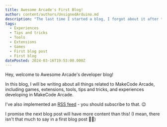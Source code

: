 ```yaml
---
title: Awesome Arcade's First Blog!
author: content/authors/UnsignedArduino.md
description: "The last time I started a blog, I forgot about it after two posts. Hopefully, that doesn't happen this time! \U0001F92A"
tags:
  - Experiences
  - Tips and tricks
  - Tools
  - Extensions
  - Games
  - First blog post
  - First blog
datePosted: 2024-03-16T19:53:00.000Z
---
```


Hey, welcome to Awesome Arcade's developer blog!

In this blog, I will be writing about all things related to MakeCode Arcade, including games, extensions, tools, tips and tricks, and experiences developing in MakeCode Arcade.

I've also implemented an [RSS feed](/rss.xml) - you should subscribe to that. 😉

I promise the next blog post will have more content than this! (I mean, there isn't that much to say in a first blog post 🤷‍♂️)
